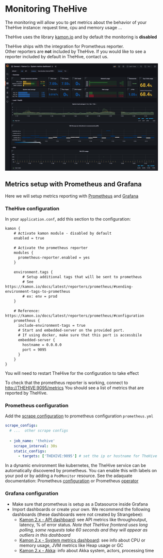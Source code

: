 # Monitoring TheHive

The monitoring will allow you to get metrics about the behavior of your TheHive instance: request time, cpu and memory usage ...

TheHive uses the library [kamon.io](https://kamon.io/) and by default the monitoring is **disabled**

TheHive ships with the integration for Prometheus reporter. <br> Other reporters are **not** included by TheHive. If you would like to see a reporter included by default in TheHive, contact us.



![Grafana Dashboard](grafana-dashboard.jpg)

## Metrics setup with Prometheus and Grafana

Here we will setup metrics reporting with [Prometheus](https://prometheus.io/) and [Grafana](https://grafana.com/)

### TheHive configuration

In your `application.conf`, add this section to the configuration:

```
kamon {
    # Activate kamon module - disabled by default
    enabled = true

    # Activate the prometheus reporter
    modules {
      prometheus-reporter.enabled = yes
    }

    environment.tags {
        # Setup additional tags that will be sent to prometheus 
        # See https://kamon.io/docs/latest/reporters/prometheus/#sending-environment-tags-to-prometheus
        # ex: env = prod
    }

    # Reference: https://kamon.io/docs/latest/reporters/prometheus/#configuration
    prometheus {
      include-environment-tags = true
      # Start and embedded-server on the provided port. 
      # If using docker, make sure that this port is accessbile
      embedded-server {
        hostname = 0.0.0.0
        port = 9095
      }
    }
}
```

You will need to restart TheHive for the configuration to take effect

To check that the prometheus reporter is working, connect to <http://THEHIVE:9095/metrics>
You should see a list of metrics that are reported by TheHive.


### Prometheus configuration

Add the [scrape configuration](https://prometheus.io/docs/prometheus/latest/configuration/configuration/#scrape_config) to prometheus configuration `prometheus.yml`

```yaml
scrape_configs:
  # ...  other scrape configs 

  - job_name: 'thehive'
    scrape_interval: 30s
    static_configs:
      - targets: ['THEHIVE:9095'] # set the ip or hostname for TheHive
```

In a dynamic environment like kubernetes, the TheHive service can be automatically discovered by prometheus. You can enable this with labels on your pod or by adding a `PodMonitor` resource. See the adaquate documentation: Prometheus [configuration](https://prometheus.io/docs/prometheus/latest/configuration/configuration/#kubernetes_sd_config) or Prometheus [operator](https://prometheus-operator.dev/docs/user-guides/getting-started/)


### Grafana configuration

- Make sure that prometheus is setup as a Datasource inside Grafana
- Import dashboards or create your own. We recommend the following dashboards (these dashboards were not created by Strangebee):
    - [Kamon 2.x - API dashboard](https://grafana.com/grafana/dashboards/12317-api-dashboard/): see API metrics like throughoutput, latency, % of error status. *Note that TheHive frontend uses long polling, some requests take 60 seconds and they will appear as outliers in this dashboard*
    - [Kamon 2.x - System metrics dashboard](https://grafana.com/grafana/dashboards/12315-system-metrics-dashboard/): see info about CPU or memory usage, JVM metrics like Heap usage or GC
    - [Kamon 2.x - Akka](https://grafana.com/grafana/dashboards/10776-kamon-akka-marcelo/): info about Akka system, actors, processing time

